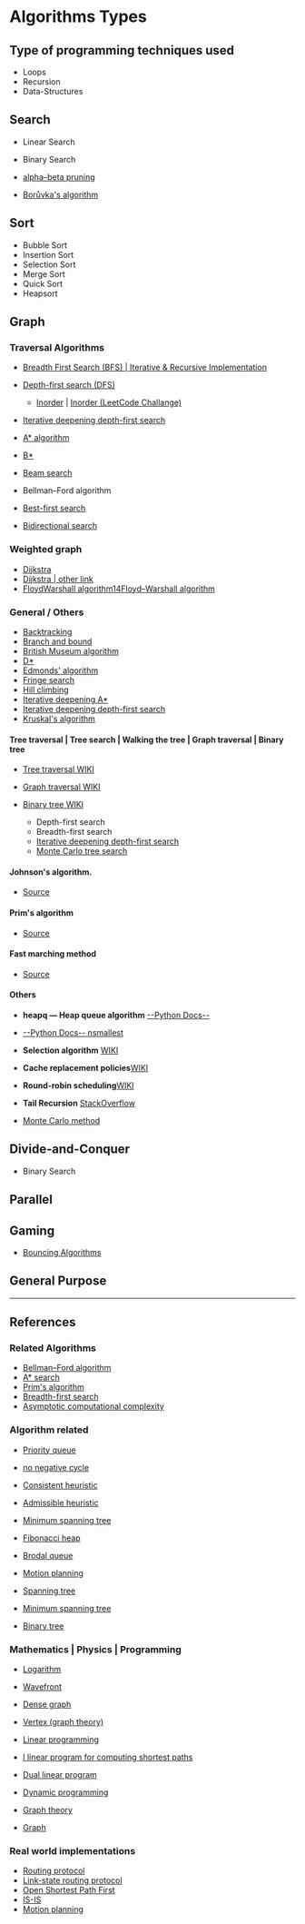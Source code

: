 Algorithms Types
==================


Type of programming  techniques used
-----------------------------------

* Loops
* Recursion 
* Data-Structures 


Search 
------

* Linear Search
* Binary Search

* [alpha–beta pruning](https://en.wikipedia.org/w/index.php?title=Alpha%E2%80%93beta_pruning)
* [Borůvka's algorithm](https://en.wikipedia.org/w/index.php?title=Bor%C5%AFvka%27s_algorithm)

Sort
----

* Bubble Sort
* Insertion Sort
* Selection Sort
* Merge Sort
* Quick Sort
* Heapsort

Graph
-----

### Traversal Algorithms

* [Breadth First Search (BFS) | Iterative & Recursive Implementation](https://www.techiedelight.com/breadth-first-search/)
* [Depth-first search (DFS)](https://en.wikipedia.org/w/index.php?title=Depth-first_search)
  * [Inorder](https://en.wikipedia.org/wiki/Tree_traversal#In-order_implementation) | [Inorder (LeetCode Challange)](https://leetcode.com/problems/binary-tree-inorder-traversal/description/)

* [Iterative deepening depth-first search](https://en.wikipedia.org/wiki/Iterative_deepening_depth-first_search)

* [A* algorithm](https://en.wikipedia.org/w/index.php?title=A%2A_search_algorithm)
* [B*](https://en.wikipedia.org/w/index.php?title=B%2A)
* [Beam search](https://en.wikipedia.org/w/index.php?title=Beam_search)
* Bellman–Ford algorithm
* [Best-first search](https://en.wikipedia.org/w/index.php?title=Best-first_search)
* [Bidirectional search](https://en.wikipedia.org/w/index.php?title=Bidirectional_search)


###  Weighted graph

*  [Dijkstra](https://github.com/Koubae/Algorithm-Complete-Guide/tree/master/Graph-Algorithms/Dijkstra)
*  [Dijkstra | other link]((http://www.cse.unt.edu/~tarau/teaching/AnAlgo/Dijkstra%27s%20algorithm.pdf#%5B%7B%22num%22%3A44%2C%22gen%22%3A0%7D%2C%7B%22name%22%3A%22XYZ%22%7D%2C313.8889%2C787.6635%2C0%5D))
* [FloydWarshall algorithm14Floyd–Warshall algorithm](https://en.wikipedia.org/wiki/Floyd%E2%80%93Warshall_algorithm)

### General / Others

* [Backtracking](https://en.wikipedia.org/w/index.php?title=Backtracking)
* [Branch and bound](https://en.wikipedia.org/w/index.php?title=Branch_and_bound)
* [British Museum algorithm](https://en.wikipedia.org/w/index.php?title=British_Museum_algorithm)
* [D*](https://en.wikipedia.org/w/index.php?title=D%2A)
* [Edmonds' algorithm](https://en.wikipedia.org/w/index.php?title=Edmonds%27_algorithm)
* [Fringe search](https://en.wikipedia.org/w/index.php?title=Fringe_search)
* [Hill climbing](https://en.wikipedia.org/w/index.php?title=Hill_climbing)
* [Iterative deepening A*](https://en.wikipedia.org/wiki/Iterative_deepening_A*)
* [Iterative deepening depth-first search](https://en.wikipedia.org/w/index.php?title=Iterative_deepening_depth-first_search)
* [Kruskal's algorithm](https://en.wikipedia.org/w/index.php?title=Kruskal%27s_algorithm)

#### Tree traversal | Tree search | Walking the tree | Graph traversal | Binary tree

- [Tree traversal WIKI](https://en.wikipedia.org/wiki/Tree_traversal)
- [Graph traversal WIKI](https://en.wikipedia.org/wiki/Graph_traversal)
- [Binary tree WIKI](https://en.wikipedia.org/wiki/Binary_tree)

  * Depth-first search
  * Breadth-first search
  * [Iterative deepening depth-first search](https://en.wikipedia.org/wiki/Iterative_deepening_depth-first_search)
  * [Monte Carlo tree search](https://en.wikipedia.org/wiki/Monte_Carlo_tree_search)


#### Johnson's algorithm.

- [Source](https://en.wikipedia.org/wiki/Johnson%27s_algorithm)


#### Prim's algorithm

- [Source](https://en.wikipedia.org/wiki/Prim%27s_algorithm)


#### Fast marching method 

- [Source](https://en.wikipedia.org/wiki/Fast_marching_method)

#### Others

- **heapq — Heap queue algorithm** [--Python Docs--](https://docs.python.org/3/library/heapq.html)
- [--Python Docs-- nsmallest](https://docs.python.org/3/library/heapq.html#heapq.nsmallest)

- **Selection algorithm** [WIKI](https://en.wikipedia.org/wiki/Selection_algorithm)

- **Cache replacement policies**[WIKI](https://en.wikipedia.org/wiki/Cache_replacement_policies#Least_recently_used_(LRU))

- **Round-robin scheduling**[WIKI](https://en.wikipedia.org/wiki/Round-robin_scheduling)

- **Tail Recursion** [StackOverflow](https://stackoverflow.com/questions/33923/what-is-tail-recursion)

- [Monte Carlo method](https://en.wikipedia.org/wiki/Monte_Carlo_tree_search)



Divide-and-Conquer
------------------

* Binary Search

Parallel
--------

Gaming 
------

* [Bouncing Algorithms](bouncing_algorithm.py)


General Purpose
---------------


-----------------------------------------------------------------------------------------------------

References
----------

### Related Algorithms


- [Bellman–Ford algorithm](http://www.cse.unt.edu/~tarau/teaching/AnAlgo/Dijkstra%27s%20algorithm.pdf#%5B%7B%22num%22%3A31%2C%22gen%22%3A0%7D%2C%7B%22name%22%3A%22XYZ%22%7D%2C297.9829%2C787.6635%2C0%5D)
- [A* search](https://en.wikipedia.org/wiki/A*_search_algorithm)
- [Prim's algorithm](https://en.wikipedia.org/w/index.php?title=Prim%27s_algorithm)
- [Breadth-first search](https://en.wikipedia.org/w/index.php?title=Breadth-first_search)
- [Asymptotic computational complexity](https://en.wikipedia.org/w/index.php?title=Asymptotic_computational_complexity)

### Algorithm related

- [Priority queue](https://en.wikipedia.org/wiki/Priority_queue)
- [no negative cycle](https://en.wikipedia.org/wiki/Shortest_path_problem#Related_problems)
- [Consistent heuristic](https://en.wikipedia.org/w/index.php?title=Consistent_heuristic)
- [Admissible heuristic](https://en.wikipedia.org/w/index.php?title=Admissible_heuristic)
- [Minimum spanning tree](https://en.wikipedia.org/w/index.php?title=Minimum_spanning_tree)
- [Fibonacci heap](https://en.wikipedia.org/wiki/Fibonacci_heap)

- [Brodal queue](https://en.wikipedia.org/wiki/Brodal_queue)
- [Motion planning](https://en.wikipedia.org/wiki/Motion_planning)
- [Spanning tree](https://en.wikipedia.org/wiki/Spanning_tree)
- [Minimum spanning tree](https://en.wikipedia.org/wiki/Minimum_spanning_tree)
- [Binary tree](https://en.wikipedia.org/wiki/Binary_tree)

### Mathematics | Physics | Programming  

- [Logarithm](https://en.wikipedia.org/wiki/Logarithm)
- [Wavefront](https://en.wikipedia.org/w/index.php?title=Wavefront)
- [Dense graph](https://en.wikipedia.org/wiki/Dense_graph)
- [Vertex (graph theory)](https://en.wikipedia.org/w/index.php?title=Vertex_%28graph_theory%29)

- [Linear programming](https://en.wikipedia.org/w/index.php?title=Linear_programming)
- [l linear program for computing shortest  paths](https://en.wikipedia.org/wiki/Shortest_path_problem#Linear_programming_formulation)
- [Dual linear program](https://en.wikipedia.org/w/index.php?title=Dual_linear_program)
- [Dynamic programming](https://en.wikipedia.org/w/index.php?title=Dynamic_programming)
- [Graph theory](https://en.wikipedia.org/wiki/Graph_theory)
- [Graph](https://en.wikipedia.org/wiki/Graph_(discrete_mathematics)#Undirected_graph)

### Real world implementations

- [Routing protocol](https://en.wikipedia.org/w/index.php?title=Routing_protocol)
- [Link-state routing protocol](https://en.wikipedia.org/w/index.php?title=Link-state_routing_protocol)
- [Open Shortest Path First](https://en.wikipedia.org/wiki/Open_Shortest_Path_First)
- [IS-IS](https://en.wikipedia.org/w/index.php?title=IS-IS)
- [Motion planning](https://en.wikipedia.org/w/index.php?title=Motion_planning)

